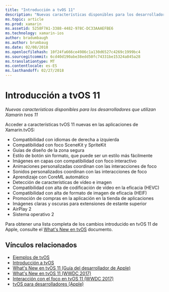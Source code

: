 ```yaml
---
title: "Introducción a tvOS 11"
description: "Nuevas características disponibles para los desarrolladores que utilizan Xamarin tvos 11"
ms.topic: article
ms.prod: xamarin
ms.assetid: 5258F7A1-3388-4482-978C-DC33AAAEFBE6
ms.technology: xamarin-ios
author: bradumbaugh
ms.author: brumbaug
ms.date: 02/08/2018
ms.openlocfilehash: 10f24fa666ce4986c1a130d6527c4269c1999bc4
ms.sourcegitcommit: 6cd40d190abe38edd50fc74331be15324a845a28
ms.translationtype: MT
ms.contentlocale: es-ES
ms.lasthandoff: 02/27/2018
---
```

# <a name="introduction-to-tvos-11"></a>Introducción a tvOS 11

_Nuevas características disponibles para los desarrolladores que utilizan Xamarin tvos 11_

Acceder a características tvOS 11 nuevas en las aplicaciones de Xamarin.tvOS:

- Compatibilidad con idiomas de derecha a izquierda 
- Compatibilidad con foco SceneKit y SpriteKit
- Guías de diseño de la zona segura 
- Estilo de botón sin formato, que puede ser un estilo más fácilmente
- Imágenes en capas con compatibilidad con foco interactivo
- Animaciones personalizadas coordinan con las interacciones de foco
- Sonidos personalizados coordinan con las interacciones de foco
- Aprendizaje con CoreML automático
- Detección de características de vídeo e imagen
- Compatibilidad con alta de codificación de vídeo en la eficacia (HEVC)
- Compatibilidad con alta de formato de imagen de eficacia (HEIF)
- Promoción de compras en la aplicación en la tienda de aplicaciones
- Imágenes claras y oscuras para extensiones de estante superior
- AirPlay 2
- Sistema operativo 2

Para obtener una lista completa de los cambios introducido en tvOS 11 de Apple, consulte el [What's New en tvOS](https://developer.apple.com/library/content/releasenotes/General/WhatsNewinTVOS/Articles/tvOS_11_0.html) documento.



## <a name="related-links"></a>Vínculos relacionados

- [Ejemplos de tvOS](https://developer.xamarin.com/samples/tvos/all/)
- [Introducción a tvOS](~/ios/tvos/index.md)
- [What's New en tvOS 11 (Guía del desarrollador de Apple)](https://developer.apple.com/library/content/releasenotes/General/WhatsNewinTVOS/Articles/tvOS_11_0.html)
- [What's New en tvOS 11 (WWDC 2017)](https://developer.apple.com/videos/play/wwdc2017/209/)
- [Interacción con el foco en tvOS 11 (WWDC 2017)](https://developer.apple.com/videos/play/wwdc2017/224/)
- [tvOS para desarrolladores (Apple)](https://developer.apple.com/tvos/)
